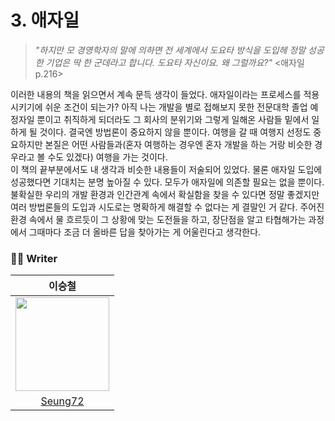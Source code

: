 # 3. 애자일

> _"하지만 모 경영학자의 말에 의하면 전 세계에서 도요타 방식을 도입헤 정말 성공한 기업은 딱 한 군데라고 합니다. 도요타 자신이요. 왜 그럴까요?"_ <애자일 p.216>

이러한 내용의 책을 읽으면서 계속 문득 생각이 들었다. 애자일이라는 프로세스를 적용시키기에 쉬운 조건이 되는가? 아직 나는 개발을 별로 접해보지 못한 전문대학 졸업 예정자일 뿐이고 취직하게 되더라도 그 회사의 분위기와 그렇게 일해온 사람들 밑에서 일하게 될 것이다. 결국엔 방법론이 중요하지 않을 뿐이다. 여행을 갈 때 여행지 선정도 중요하지만 본질은 어떤 사람들과(혼자 여행하는 경우엔 혼자 개발을 하는 거랑 비슷한 경우라고 볼 수도 있겠다) 여행을 가는 것이다.<br>
이 책의 끝부분에서도 내 생각과 비슷한 내용들이 저술되어 있었다. 물론 애자일 도입에 성공했다면 기대치는 분명 높아질 수 있다. 모두가 애자일에 의존할 필요는 없을 뿐이다. 불확실한 우리의 개발 환경과 인간관계 속에서 확실함을 찾을 수 있다면 정말 좋겠지만 여러 방법론들의 도입과 시도로는 명확하게 해결할 수 없다는 게 결말인 거 같다. 주어진 환경 속에서 물 흐르듯이 그 상황에 맞는 도전들을 하고, 장단점을 알고 타협해가는 과정에서 그때마다 조금 더 올바른 답을 찾아가는 게 어울린다고 생각한다.

### ✍🏻 Writer

|                                                                   이승철                                                                   |
| :----------------------------------------------------------------------------------------------------------------------------------------: |
| <img src="https://user-images.githubusercontent.com/83414134/202398444-a93994ce-6299-44a1-9c05-695abc618d1e.png" width="150" height="150"> |
|                                                   [Seung72](https://github.com/Seung72)                                                    |
